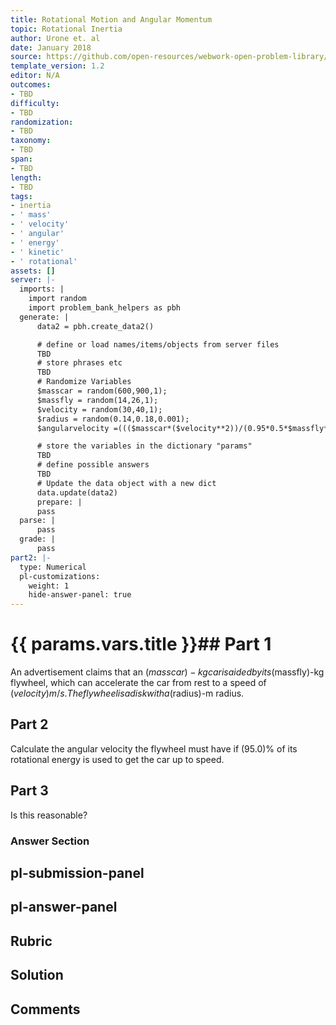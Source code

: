 ```yaml
---
title: Rotational Motion and Angular Momentum
topic: Rotational Inertia
author: Urone et. al
date: January 2018
source: https://github.com/open-resources/webwork-open-problem-library/tree/master/Contrib/BrockPhysics/College_Physics_Urone/10.Rotational_Motion_and_Angular_Momentum/10-03.Rotational_Inertia/NU_U17_10_03_011.pg
template_version: 1.2
editor: N/A
outcomes:
- TBD
difficulty:
- TBD
randomization:
- TBD
taxonomy:
- TBD
span:
- TBD
length:
- TBD
tags:
- inertia
- ' mass'
- ' velocity'
- ' angular'
- ' energy'
- ' kinetic'
- ' rotational'
assets: []
server: |-
  imports: |
    import random
    import problem_bank_helpers as pbh
  generate: |
      data2 = pbh.create_data2()

      # define or load names/items/objects from server files
      TBD
      # store phrases etc
      TBD
      # Randomize Variables
      $masscar = random(600,900,1);
      $massfly = random(14,26,1);
      $velocity = random(30,40,1);
      $radius = random(0.14,0.18,0.001);
      $angularvelocity =((($masscar*($velocity**2))/(0.95*0.5*$massfly*($radius**2)))**(1/2))*(1/(2*pi));

      # store the variables in the dictionary "params"
      TBD
      # define possible answers
      TBD
      # Update the data object with a new dict
      data.update(data2)
      prepare: |
      pass
  parse: |
      pass
  grade: |
      pass
part2: |-
  type: Numerical
  pl-customizations:
    weight: 1
    hide-answer-panel: true
---
```


# {{ params.vars.title }}## Part 1 
An advertisement claims that an ($masscar)-kg car is aided by its($massfly)-kg flywheel, which can accelerate the car from rest to a speed of ($velocity) m/s. The flywheel is a disk with a ($radius)-m radius. 
## Part 2 
Calculate the angular velocity the flywheel must have if (95.0)% of its rotational energy is used to get the car up to speed. 
## Part 3 
Is this reasonable? 


### Answer Section 


## pl-submission-panel 


## pl-answer-panel 


## Rubric 


## Solution 


## Comments 


